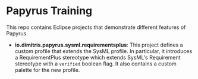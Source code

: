 # Papyrus Training

This repo contains Eclipse projects that demonstrate different features of Papyrus

* __io.dimitris.papyrus.sysml.requirementsplus__: This project defines a custom profile that extends the SysML profile. In particular, it introduces a RequirementPlus stereotype which extends SysML's Requirement stereotype with a `verified` boolean flag. It also contains a custom palette for the new profile.

